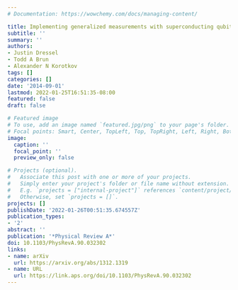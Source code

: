 ```yaml
---
# Documentation: https://wowchemy.com/docs/managing-content/

title: Implementing generalized measurements with superconducting qubits
subtitle: ''
summary: ''
authors:
- Justin Dressel
- Todd A Brun
- Alexander N Korotkov
tags: []
categories: []
date: '2014-09-01'
lastmod: 2022-01-25T16:51:35-08:00
featured: false
draft: false

# Featured image
# To use, add an image named `featured.jpg/png` to your page's folder.
# Focal points: Smart, Center, TopLeft, Top, TopRight, Left, Right, BottomLeft, Bottom, BottomRight.
image:
  caption: ''
  focal_point: ''
  preview_only: false

# Projects (optional).
#   Associate this post with one or more of your projects.
#   Simply enter your project's folder or file name without extension.
#   E.g. `projects = ["internal-project"]` references `content/project/deep-learning/index.md`.
#   Otherwise, set `projects = []`.
projects: []
publishDate: '2022-01-26T00:51:35.674557Z'
publication_types:
- '2'
abstract: ''
publication: '*Physical Review A*'
doi: 10.1103/PhysRevA.90.032302
links:
- name: arXiv
  url: https://arxiv.org/abs/1312.1319
- name: URL
  url: https://link.aps.org/doi/10.1103/PhysRevA.90.032302
---
```

